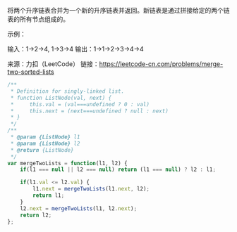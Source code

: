 将两个升序链表合并为一个新的升序链表并返回。新链表是通过拼接给定的两个链表的所有节点组成的。 

 

示例：

输入：1->2->4, 1->3->4
输出：1->1->2->3->4->4

来源：力扣（LeetCode）
链接：https://leetcode-cn.com/problems/merge-two-sorted-lists

```javascript
/**
 * Definition for singly-linked list.
 * function ListNode(val, next) {
 *     this.val = (val===undefined ? 0 : val)
 *     this.next = (next===undefined ? null : next)
 * }
 */
/**
 * @param {ListNode} l1
 * @param {ListNode} l2
 * @return {ListNode}
 */
var mergeTwoLists = function(l1, l2) {
    if(l1 === null || l2 === null) return (l1 === null) ? l2 : l1;

    if(l1.val <= l2.val) {
        l1.next = mergeTwoLists(l1.next, l2);
        return l1;
    }
    l2.next = mergeTwoLists(l1, l2.next);
    return l2;
};
```

